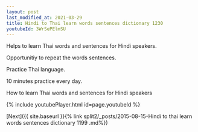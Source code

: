 ```yaml
---
layout: post
last_modified_at: 2021-03-29
title: Hindi to Thai learn words sentences dictionary 1230 
youtubeId: 3WrSePElmSU
---
```

 
 
Helps to learn Thai words and sentences for Hindi speakers.

Opportunitiy to repeat the words sentences. 

Practice Thai language. 
 
10 minutes practice every day. 
 
How to learn Thai words and sentences for Hindi speakers 
 
{% include youtubePlayer.html id=page.youtubeId %}
 
 
[Next]({{ site.baseurl }}{% link  split2/_posts/2015-08-15-Hindi to thai learn words sentences dictionary 1199 .md%})
 

